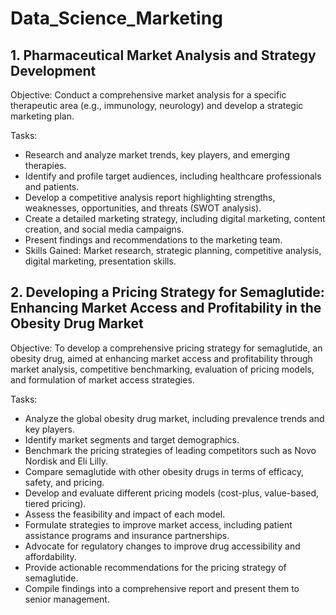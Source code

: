 # Data_Science_Marketing

## 1. Pharmaceutical Market Analysis and Strategy Development

Objective: Conduct a comprehensive market analysis for a specific therapeutic area (e.g., immunology, neurology) and develop a strategic marketing plan.

Tasks:

* Research and analyze market trends, key players, and emerging therapies.
* Identify and profile target audiences, including healthcare professionals and patients.
* Develop a competitive analysis report highlighting strengths, weaknesses, opportunities, and threats (SWOT analysis).
* Create a detailed marketing strategy, including digital marketing, content creation, and social media campaigns.
* Present findings and recommendations to the marketing team.
* Skills Gained: Market research, strategic planning, competitive analysis, digital marketing, presentation skills.

## 2. Developing a Pricing Strategy for Semaglutide: Enhancing Market Access and Profitability in the Obesity Drug Market

Objective: To develop a comprehensive pricing strategy for semaglutide, an obesity drug, aimed at enhancing market access and profitability through market analysis, competitive benchmarking, evaluation of pricing models, and formulation of market access strategies.

Tasks:

   - Analyze the global obesity drug market, including prevalence trends and key players.
   - Identify market segments and target demographics.
   - Benchmark the pricing strategies of leading competitors such as Novo Nordisk and Eli Lilly.
   - Compare semaglutide with other obesity drugs in terms of efficacy, safety, and pricing.
   - Develop and evaluate different pricing models (cost-plus, value-based, tiered pricing).
   - Assess the feasibility and impact of each model.
   - Formulate strategies to improve market access, including patient assistance programs and insurance partnerships.
   - Advocate for regulatory changes to improve drug accessibility and affordability.
   - Provide actionable recommendations for the pricing strategy of semaglutide.
   - Compile findings into a comprehensive report and present them to senior management.

